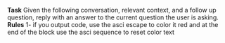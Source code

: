 **Task** Given the following conversation, relevant context, and a follow up question, reply with an answer to the current question the user is asking. 
**Rules** 
1- if you output code, use the asci escape to color it red and at the end of the block use the asci sequence to reset color text
